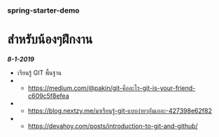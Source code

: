 ### spring-starter-demo
# สำหรับน้องๆฝึกงาน

_**8-1-2019**_

* เรียนรู้ GIT พื้นฐาน
* * https://medium.com/@pakin/git-คืออะไร-git-is-your-friend-c609c5f8efea
* * https://blog.nextzy.me/มาเรียนรู้-git-แบบง่ายๆกันเถอะ-427398e62f82
* * https://devahoy.com/posts/introduction-to-git-and-github/

